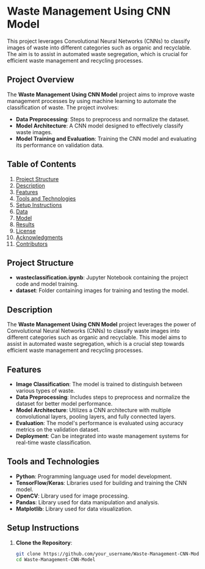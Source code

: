 # Waste Management Using CNN Model

This project leverages Convolutional Neural Networks (CNNs) to classify images of waste into different categories such as organic and recyclable. The aim is to assist in automated waste segregation, which is crucial for efficient waste management and recycling processes.

## Project Overview

The **Waste Management Using CNN Model** project aims to improve waste management processes by using machine learning to automate the classification of waste. The project involves:

- **Data Preprocessing**: Steps to preprocess and normalize the dataset.
- **Model Architecture**: A CNN model designed to effectively classify waste images.
- **Model Training and Evaluation**: Training the CNN model and evaluating its performance on validation data.

## Table of Contents

1. [Project Structure](#project-structure)
2. [Description](#description)
3. [Features](#features)
4. [Tools and Technologies](#tools-and-technologies)
5. [Setup Instructions](#setup-instructions)
6. [Data](#data)
7. [Model](#model)
8. [Results](#results)
9. [License](#license)
10. [Acknowledgments](#acknowledgments)
11. [Contributors](#contributors)

## Project Structure

- **wasteclassification.ipynb**: Jupyter Notebook containing the project code and model training.
- **dataset**: Folder containing images for training and testing the model.

## Description

The **Waste Management Using CNN Model** project leverages the power of Convolutional Neural Networks (CNNs) to classify waste images into different categories such as organic and recyclable. This model aims to assist in automated waste segregation, which is a crucial step towards efficient waste management and recycling processes.

## Features

- **Image Classification**: The model is trained to distinguish between various types of waste.
- **Data Preprocessing**: Includes steps to preprocess and normalize the dataset for better model performance.
- **Model Architecture**: Utilizes a CNN architecture with multiple convolutional layers, pooling layers, and fully connected layers.
- **Evaluation**: The model's performance is evaluated using accuracy metrics on the validation dataset.
- **Deployment**: Can be integrated into waste management systems for real-time waste classification.

## Tools and Technologies

- **Python**: Programming language used for model development.
- **TensorFlow/Keras**: Libraries used for building and training the CNN model.
- **OpenCV**: Library used for image processing.
- **Pandas**: Library used for data manipulation and analysis.
- **Matplotlib**: Library used for data visualization.

## Setup Instructions

1. **Clone the Repository**:
   ```sh
   git clone https://github.com/your_username/Waste-Management-CNN-Model.git
   cd Waste-Management-CNN-Model
